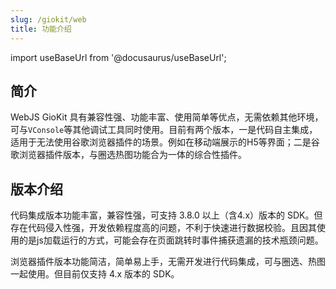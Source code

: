 ```yaml
---
slug: /giokit/web
title: 功能介绍
---
```


import useBaseUrl from '@docusaurus/useBaseUrl';

## 简介

WebJS GioKit 具有兼容性强、功能丰富、使用简单等优点，无需依赖其他环境，可与`VConsole`等其他调试工具同时使用。目前有两个版本，一是代码自主集成，适用于无法使用谷歌浏览器插件的场景。例如在移动端展示的H5等界面；二是谷歌浏览器插件版本，与圈选热图功能合为一体的综合性插件。

## 版本介绍

代码集成版本功能丰富，兼容性强，可支持 3.8.0 以上（含4.x）版本的 SDK。但存在代码侵入性强，开发依赖程度高的问题，不利于快速进行数据校验。且因其使用的是js加载运行的方式，可能会存在页面跳转时事件捕获遗漏的技术瓶颈问题。

<ImageLoader path="img/giokit/web/overview-h5" height="50%" width="30%" />

浏览器插件版本功能简洁，简单易上手，无需开发进行代码集成，可与圈选、热图一起使用。但目前仅支持 4.x 版本的 SDK。

<ImageLoader path="img/giokit/web/overview-chrome" height="50%" width="30%" />
